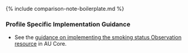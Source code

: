 {% include comparison-note-boilerplate.md %}

### Profile Specific Implementation Guidance
- See the [guidance on implementing the smoking status Observation resource](https://build.fhir.org/ig/hl7au/au-fhir-core/StructureDefinition-au-core-smokingstatus.html#profile-specific-implementation-guidance) in AU Core.
